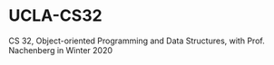# UCLA-CS32
CS 32, Object-oriented Programming and Data Structures, with Prof. Nachenberg in Winter 2020
